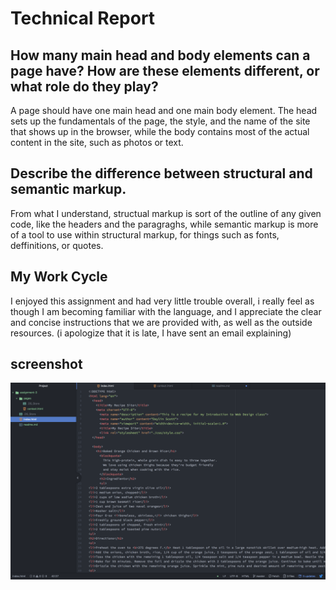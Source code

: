 # Technical Report
## How many main head and body elements can a page have? How are these elements different, or what role do they play?
A page should have one main head and one main body element. The head sets up the fundamentals of the page, the style, and the name of the site that shows up in the browser, while the body contains most of the actual content in the site, such as photos or text.


##  Describe the difference between structural and semantic markup.
From what I understand, structual markup is sort of the outline of any given code, like the headers and the paragraghs, while semantic markup is more of a tool to use within structural markup, for things such as fonts, deffinitions, or quotes.


## My Work Cycle
I enjoyed this assignment and had very little trouble overall, i really feel as though I am becoming familiar with the language, and I appreciate the clear and concise instructions that we are provided with, as well as the outside resources. (i apologize that it is late, I have sent an email explaining)

## screenshot
![My screenshot](screenshot.png)
